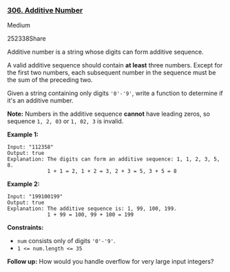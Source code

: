 ### [306. Additive Number](https://leetcode.com/problems/additive-number/)

Medium

252338Share

Additive number is a string whose digits can form additive sequence.

A valid additive sequence should contain **at least** three numbers. Except for the first two numbers, each subsequent number in the sequence must be the sum of the preceding two.

Given a string containing only digits `'0'-'9'`, write a function to determine if it's an additive number.

**Note:** Numbers in the additive sequence **cannot** have leading zeros, so sequence `1, 2, 03` or `1, 02, 3` is invalid.

 

**Example 1:**

```
Input: "112358"
Output: true
Explanation: The digits can form an additive sequence: 1, 1, 2, 3, 5, 8. 
             1 + 1 = 2, 1 + 2 = 3, 2 + 3 = 5, 3 + 5 = 8
```

**Example 2:**

```
Input: "199100199"
Output: true
Explanation: The additive sequence is: 1, 99, 100, 199. 
             1 + 99 = 100, 99 + 100 = 199
```

 

**Constraints:**

- `num` consists only of digits `'0'-'9'`.
- `1 <= num.length <= 35`

**Follow up:**
How would you handle overflow for very large input integers?